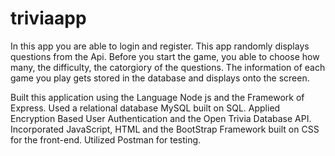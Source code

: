 # triviaapp
In this app you are able to login and register. This app randomly displays questions from the Api. Before you start the game, you able to choose how many, the difficulty, the catorgiory of the questions. The information of each game you play gets stored in the database and displays onto the screen.


Built this application using the Language Node js and the Framework of Express. Used a relational database MySQL built on SQL. Applied Encryption Based User Authentication and the Open Trivia Database API. Incorporated JavaScript, HTML and the BootStrap Framework built on CSS for the front-end. Utilized Postman for testing.
